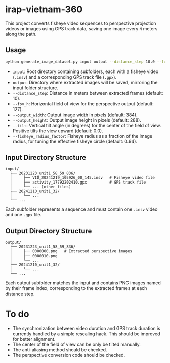 # irap-vietnam-360

This project converts fisheye video sequences to perspective projection videos or images using GPS track data, saving one image every `N` meters along the path.

## Usage

```sh
python generate_image_dataset.py input output --distance_step 10.0 --fov_h 127 --output_width 384 --output_height 288 --tilt 12
```

- `input`: Root directory containing subfolders, each with a fisheye video (`.insv`) and a corresponding GPS track file (`.gpx`).
- `output`: Directory where extracted images will be saved, mirroring the input folder structure.
- `--distance_step`: Distance in meters between extracted frames (default: 10).
- `--fov_h`: Horizontal field of view for the perspective output (default: 127).
- `--output_width`: Output image width in pixels (default: 384).
- `--output_height`: Output image height in pixels (default: 288).
- `--tilt`: Vertical tilt angle (in degrees) for the center of the field of view. Positive tilts the view upward (default: 0.0).
- `--fisheye_radius_factor`: Fisheye radius as a fraction of the image radius, for tuning the effective fisheye circle (default: 0.94).

## Input Directory Structure

```
input/
  ├── 20231223_unit1_58_59_836/
  │     ├── VID_20241219_105926_00_145.insv   # Fisheye video file
  │     ├── activity_17792202410.gpx          # GPS track file
  │     └── ... (other files)
  ├── 20241210_unit1_32/
  │     └── ...
  └── ...
```

Each subfolder represents a sequence and must contain one `.insv` video and one `.gpx` file.

## Output Directory Structure

```
output/
  ├── 20231223_unit1_58_59_836/
  │     ├── 0000000.png   # Extracted perspective images
  │     ├── 0000010.png
  │     └── ...
  ├── 20241210_unit1_32/
  │     └── ...
  └── ...
```

Each output subfolder matches the input and contains PNG images named by their frame index, corresponding to the extracted frames at each distance step.

# To do

- The synchronization between video duration and GPS track duration is currently handled by a simple rescaling hack. This should be improved for better alignment.
- The center of the field of view can be only be tilted manually.
- The anti-aliasing method should be checked.
- The perspective conversion code should be checked.
